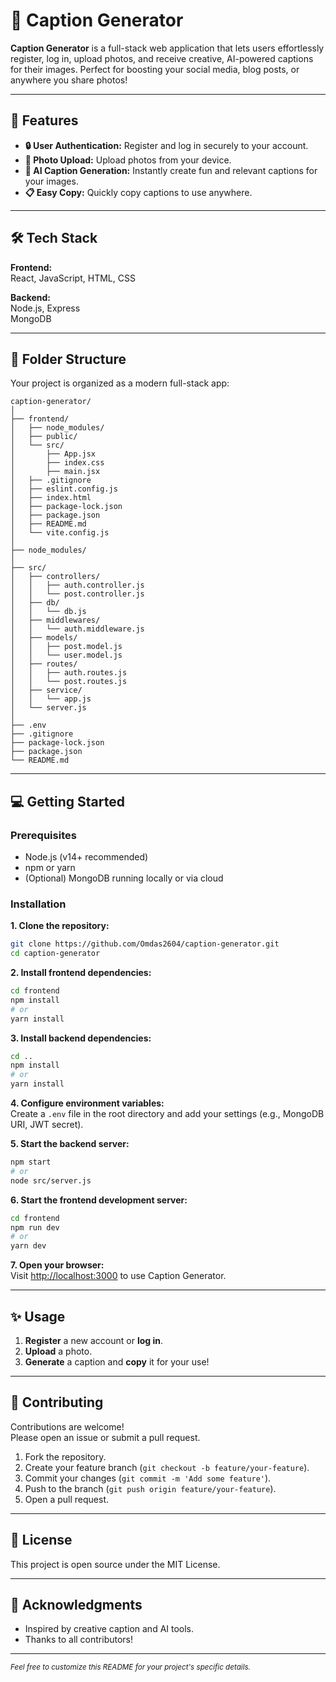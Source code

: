 # 📸 Caption Generator

**Caption Generator** is a full-stack web application that lets users effortlessly register, log in, upload photos, and receive creative, AI-powered captions for their images. Perfect for boosting your social media, blog posts, or anywhere you share photos!

---

## 🚀 Features

- **🔒 User Authentication:** Register and log in securely to your account.
- **📸 Photo Upload:** Upload photos from your device.
- **📝 AI Caption Generation:** Instantly create fun and relevant captions for your images.
- **📋 Easy Copy:** Quickly copy captions to use anywhere.

---

## 🛠️ Tech Stack

**Frontend:**  
React, JavaScript, HTML, CSS

**Backend:**  
Node.js, Express  
MongoDB

---

## 📂 Folder Structure

Your project is organized as a modern full-stack app:

```
caption-generator/
│
├── frontend/
│   ├── node_modules/
│   ├── public/
│   └── src/
│       ├── App.jsx
│       ├── index.css
│       ├── main.jsx
│   ├── .gitignore
│   ├── eslint.config.js
│   ├── index.html
│   ├── package-lock.json
│   ├── package.json
│   ├── README.md
│   └── vite.config.js
│
├── node_modules/
│
├── src/
│   ├── controllers/
│   │   ├── auth.controller.js
│   │   └── post.controller.js
│   ├── db/
│   │   └── db.js
│   ├── middlewares/
│   │   └── auth.middleware.js
│   ├── models/
│   │   ├── post.model.js
│   │   └── user.model.js
│   ├── routes/
│   │   ├── auth.routes.js
│   │   └── post.routes.js
│   ├── service/
│   │   └── app.js
│   └── server.js
│
├── .env
├── .gitignore
├── package-lock.json
├── package.json
└── README.md
```

---

## 💻 Getting Started

### Prerequisites

- Node.js (v14+ recommended)
- npm or yarn
- (Optional) MongoDB running locally or via cloud

### Installation

**1. Clone the repository:**
```bash
git clone https://github.com/Omdas2604/caption-generator.git
cd caption-generator
```

**2. Install frontend dependencies:**
```bash
cd frontend
npm install
# or
yarn install
```

**3. Install backend dependencies:**
```bash
cd ..
npm install
# or
yarn install
```

**4. Configure environment variables:**  
Create a `.env` file in the root directory and add your settings (e.g., MongoDB URI, JWT secret).

**5. Start the backend server:**
```bash
npm start
# or
node src/server.js
```

**6. Start the frontend development server:**
```bash
cd frontend
npm run dev
# or
yarn dev
```

**7. Open your browser:**  
Visit [http://localhost:3000](http://localhost:3000) to use Caption Generator.

---

## ✨ Usage

1. **Register** a new account or **log in**.
2. **Upload** a photo.
3. **Generate** a caption and **copy** it for your use!

---

## 🤝 Contributing

Contributions are welcome!  
Please open an issue or submit a pull request.

1. Fork the repository.
2. Create your feature branch (`git checkout -b feature/your-feature`).
3. Commit your changes (`git commit -m 'Add some feature'`).
4. Push to the branch (`git push origin feature/your-feature`).
5. Open a pull request.

---

## 📝 License

This project is open source under the MIT License.

---

## 🙏 Acknowledgments

- Inspired by creative caption and AI tools.
- Thanks to all contributors!

---

<sub>*Feel free to customize this README for your project's specific details.*</sub>
